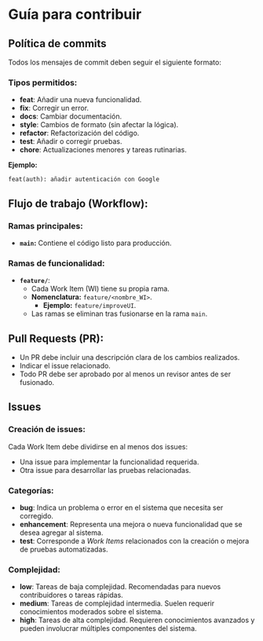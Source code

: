 # Guía para contribuir

## Política de commits

Todos los mensajes de commit deben seguir el siguiente formato:

### Tipos permitidos:
- **feat**: Añadir una nueva funcionalidad.
- **fix**: Corregir un error.
- **docs**: Cambiar documentación.
- **style**: Cambios de formato (sin afectar la lógica).
- **refactor**: Refactorización del código.
- **test**: Añadir o corregir pruebas.
- **chore**: Actualizaciones menores y tareas rutinarias.

**Ejemplo:**
```plaintext
feat(auth): añadir autenticación con Google
```

## Flujo de trabajo (Workflow):

### Ramas principales:
- **`main`:** Contiene el código listo para producción.

### Ramas de funcionalidad:
- **`feature/`**:
  - Cada Work Item (WI) tiene su propia rama.
  - **Nomenclatura:** `feature/<nombre_WI>`.
    - **Ejemplo:** `feature/improveUI`.
  - Las ramas se eliminan tras fusionarse en la rama `main`.

## Pull Requests (PR):
- Un PR debe incluir una descripción clara de los cambios realizados.
- Indicar el issue relacionado.
- Todo PR debe ser aprobado por al menos un revisor antes de ser fusionado.

## Issues

### Creación de issues:
Cada Work Item debe dividirse en al menos dos issues:
- Una issue para implementar la funcionalidad requerida.
- Otra issue para desarrollar las pruebas relacionadas.

### Categorías:
- **bug**: Indica un problema o error en el sistema que necesita ser corregido.
- **enhancement**: Representa una mejora o nueva funcionalidad que se desea agregar al sistema.
- **test**: Corresponde a *Work Items* relacionados con la creación o mejora de pruebas automatizadas.

### Complejidad:
- **low**: Tareas de baja complejidad. Recomendadas para nuevos contribuidores o tareas rápidas.
- **medium**: Tareas de complejidad intermedia. Suelen requerir conocimientos moderados sobre el sistema.
- **high**: Tareas de alta complejidad. Requieren conocimientos avanzados y pueden involucrar múltiples componentes del sistema.
